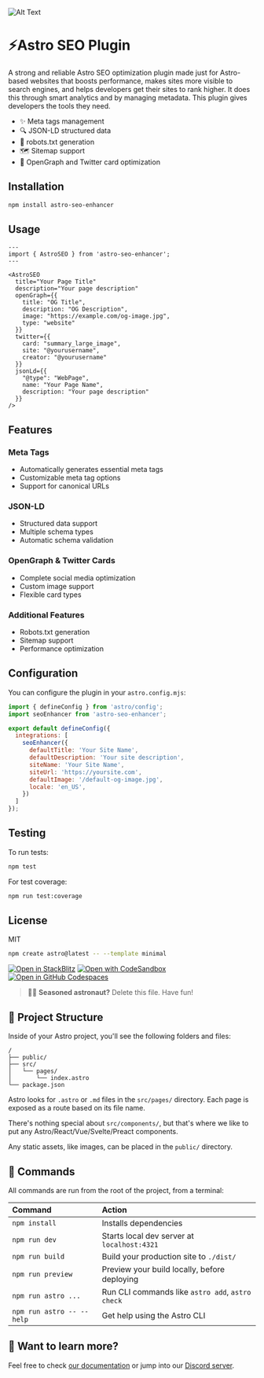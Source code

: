 ![Alt Text](https://github.com/bhargav-bkpatel/astro-seo-plugin/blob/main/public/backgroung.png)

# ⚡Astro SEO Plugin

A strong and reliable Astro SEO optimization plugin made just for Astro-based websites that boosts performance, makes sites more visible to search engines, and helps developers get their sites to rank higher. It does this through smart analytics and by managing metadata. This plugin gives developers the tools they need.

- ✨ Meta tags management
- 🔍 JSON-LD structured data
- 🤖 robots.txt generation
- 🗺️ Sitemap support
- 🎯 OpenGraph and Twitter card optimization

## Installation

```bash
npm install astro-seo-enhancer
```

## Usage

```astro
---
import { AstroSEO } from 'astro-seo-enhancer';
---

<AstroSEO
  title="Your Page Title"
  description="Your page description"
  openGraph={{
    title: "OG Title",
    description: "OG Description",
    image: "https://example.com/og-image.jpg",
    type: "website"
  }}
  twitter={{
    card: "summary_large_image",
    site: "@yourusername",
    creator: "@yourusername"
  }}
  jsonLd={{
    "@type": "WebPage",
    name: "Your Page Name",
    description: "Your page description"
  }}
/>
```

## Features

### Meta Tags
- Automatically generates essential meta tags
- Customizable meta tag options
- Support for canonical URLs

### JSON-LD
- Structured data support
- Multiple schema types
- Automatic schema validation

### OpenGraph & Twitter Cards
- Complete social media optimization
- Custom image support
- Flexible card types

### Additional Features
- Robots.txt generation
- Sitemap support
- Performance optimization

## Configuration

You can configure the plugin in your `astro.config.mjs`:

```javascript
import { defineConfig } from 'astro/config';
import seoEnhancer from 'astro-seo-enhancer';

export default defineConfig({
  integrations: [
    seoEnhancer({
      defaultTitle: 'Your Site Name',
      defaultDescription: 'Your site description',
      siteName: 'Your Site Name',
      siteUrl: 'https://yoursite.com',
      defaultImage: '/default-og-image.jpg',
      locale: 'en_US',
    })
  ]
});
```

## Testing

To run tests:

```bash
npm test
```

For test coverage:

```bash
npm run test:coverage
```

## License

MIT

```sh
npm create astro@latest -- --template minimal
```

[![Open in StackBlitz](https://developer.stackblitz.com/img/open_in_stackblitz.svg)](https://stackblitz.com/github/withastro/astro/tree/latest/examples/minimal)
[![Open with CodeSandbox](https://assets.codesandbox.io/github/button-edit-lime.svg)](https://codesandbox.io/p/sandbox/github/withastro/astro/tree/latest/examples/minimal)
[![Open in GitHub Codespaces](https://github.com/codespaces/badge.svg)](https://codespaces.new/withastro/astro?devcontainer_path=.devcontainer/minimal/devcontainer.json)

> 🧑‍🚀 **Seasoned astronaut?** Delete this file. Have fun!

## 🚀 Project Structure

Inside of your Astro project, you'll see the following folders and files:

```text
/
├── public/
├── src/
│   └── pages/
│       └── index.astro
└── package.json
```

Astro looks for `.astro` or `.md` files in the `src/pages/` directory. Each page is exposed as a route based on its file name.

There's nothing special about `src/components/`, but that's where we like to put any Astro/React/Vue/Svelte/Preact components.

Any static assets, like images, can be placed in the `public/` directory.

## 🧞 Commands

All commands are run from the root of the project, from a terminal:

| Command                   | Action                                           |
| :------------------------ | :----------------------------------------------- |
| `npm install`             | Installs dependencies                            |
| `npm run dev`             | Starts local dev server at `localhost:4321`      |
| `npm run build`           | Build your production site to `./dist/`          |
| `npm run preview`         | Preview your build locally, before deploying     |
| `npm run astro ...`       | Run CLI commands like `astro add`, `astro check` |
| `npm run astro -- --help` | Get help using the Astro CLI                     |

## 👀 Want to learn more?

Feel free to check [our documentation](https://docs.astro.build) or jump into our [Discord server](https://astro.build/chat).
